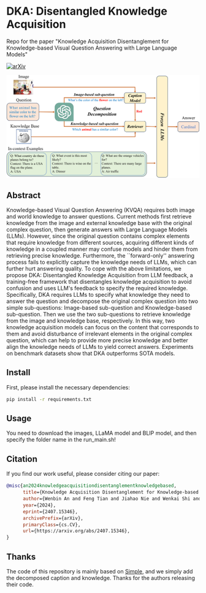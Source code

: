 # DKA: Disentangled Knowledge Acquisition
Repo for the paper "Knowledge Acquisition Disentanglement for Knowledge-based Visual Question Answering with Large Language Models"

[![arXiv](https://img.shields.io/badge/arXiv-2407.15346-red)](https://arxiv.org/abs/2407.15346)

![method.png](./figure/model.png)

## Abstract
Knowledge-based Visual Question Answering (KVQA) requires both image and world knowledge to answer questions. 
Current methods first retrieve knowledge from the image and external knowledge base with the original complex question, then generate answers with Large Language Models (LLMs). However, since the original question contains complex elements that require knowledge from different sources, acquiring different kinds of knowledge in a coupled manner may confuse models and hinder them from retrieving precise knowledge. Furthermore, the ``forward-only'' answering process fails to explicitly capture the knowledge needs of LLMs, which can further hurt answering quality.
To cope with the above limitations, we propose DKA: Disentangled Knowledge Acquisition from LLM feedback, a training-free framework that disentangles knowledge acquisition to avoid confusion and uses LLM's feedback to specify the required knowledge.
Specifically, DKA requires LLMs to specify what knowledge they need to answer the question and decompose the original complex question into two simple sub-questions: Image-based sub-question and Knowledge-based sub-question. Then we use the two sub-questions to retrieve knowledge from the image and knowledge base, respectively. In this way, two knowledge acquisition models can focus on the content that corresponds to them and avoid disturbance of irrelevant elements in the original complex question, which can help to provide more precise knowledge and better align the knowledge needs of LLMs to yield correct answers. Experiments on benchmark datasets show that DKA outperforms SOTA models.

## Install
First, please install the necessary dependencies:
```bash
pip install -r requirements.txt
```
## Usage
You need to download the images, LLaMA model and BLIP model, and then specify the folder name in the run_main.sh!


## Citation

If you find our work useful, please consider citing our paper:

```bibtex
@misc{an2024knowledgeacquisitiondisentanglementknowledgebased,
      title={Knowledge Acquisition Disentanglement for Knowledge-based Visual Question Answering with Large Language Models}, 
      author={Wenbin An and Feng Tian and Jiahao Nie and Wenkai Shi and Haonan Lin and Yan Chen and QianYing Wang and Yaqiang Wu and Guang Dai and Ping Chen},
      year={2024},
      eprint={2407.15346},
      archivePrefix={arXiv},
      primaryClass={cs.CV},
      url={https://arxiv.org/abs/2407.15346}, 
}
```

## Thanks
The code of this repository is mainly based on [Simple](https://github.com/alexandrosXe/A-Simple-Baseline-For-Knowledge-Based-VQA), and we simply add the decomposed caption and knowledge. Thanks for the authors releasing their code.
